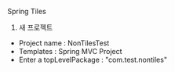 Spring Tiles



1. 새 프로젝트
- Project name : NonTilesTest
- Templates : Spring MVC Project
- Enter a topLevelPackage : "com.test.nontiles"